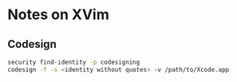 # Notes on XVim

## Codesign

```bash
security find-identity -p codesigning
codesign -f -s <identity without quotes> -v /path/to/Xcode.app
```
